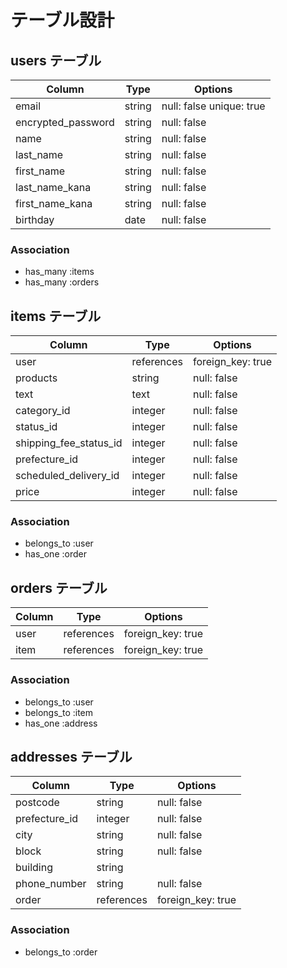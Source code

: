 # テーブル設計

## users テーブル

| Column             | Type   | Options                  |
| ------------------ | ------ | ------------------------ |
| email              | string | null: false unique: true |
| encrypted_password | string | null: false              |
| name               | string | null: false              |
| last_name          | string | null: false              |
| first_name	       | string | null: false              |
| last_name_kana     | string | null: false              |
| first_name_kana    | string | null: false              |
| birthday           | date   | null: false              |

### Association
- has_many :items
- has_many :orders

## items テーブル

| Column                 | Type       | Options            |
| ---------------------- | ---------- | ------------------ |
| user                   | references | foreign_key: true  |
| products               | string     | null: false        |
| text                   | text       | null: false        |
| category_id            | integer    | null: false        |
| status_id              | integer    | null: false        |
| shipping_fee_status_id | integer    | null: false        |
| prefecture_id          | integer    | null: false        |
| scheduled_delivery_id  | integer    | null: false        |
| price                  | integer    | null: false        |

### Association
- belongs_to :user
- has_one    :order

## orders テーブル

| Column    | Type       | Options                        |
| --------- | ---------- | ------------------------------ |
| user      | references | foreign_key: true              |
| item      | references | foreign_key: true              |

### Association
- belongs_to :user
- belongs_to :item
- has_one    :address

## addresses テーブル

| Column              | Type       | Options            |
| ------------------- | ---------- | ------------------ |
| postcode            | string     | null: false        |
| prefecture_id       | integer    | null: false        |
| city                | string     | null: false        |
| block               | string     | null: false        |
| building            | string     |                    |
| phone_number        | string     | null: false        |
| order               | references | foreign_key: true  |

### Association
- belongs_to :order